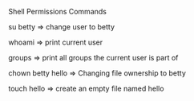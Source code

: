 Shell Permissions Commands

su betty => change user to betty

whoami => print current user

groups => print all groups the current user is part of

chown betty hello => Changing file ownership to betty

touch hello => create an empty file named hello 
